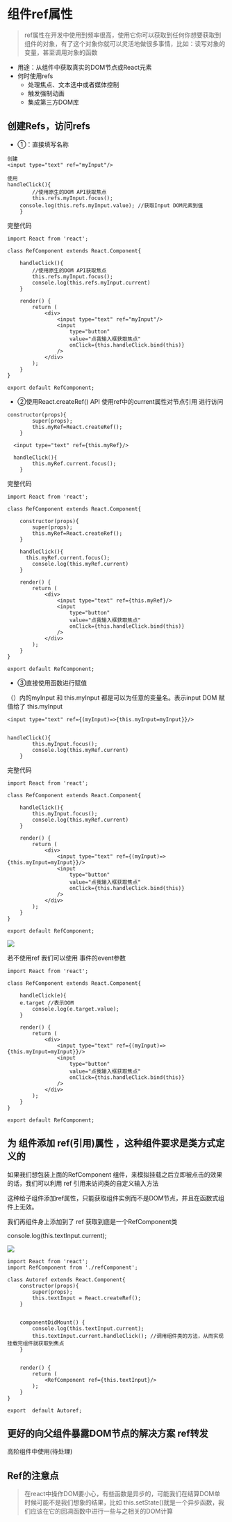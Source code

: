 # 组件ref属性

>ref属性在开发中使用到频率很高，使用它你可以获取到任何你想要获取到组件的对象，有了这个对象你就可以灵活地做很多事情，比如：读写对象的变量，甚至调用对象的函数


* 用途：从组件中获取真实的DOM节点或React元素
* 何时使用refs
  * 处理焦点、文本选中或者媒体控制
  * 触发强制动画
  * 集成第三方DOM库


## 创建Refs，访问refs
* ①：直接填写名称

```
创建
<input type="text" ref="myInput"/>

使用
handleClick(){
		//使用原生的DOM API获取焦点
		this.refs.myInput.focus();
    console.log(this.refs.myInput.value); //获取Input DOM元素到值
	}

```

完整代码

```
import React from 'react';

class RefComponent extends React.Component{

	handleClick(){
		//使用原生的DOM API获取焦点
		this.refs.myInput.focus();
		console.log(this.refs.myInput.current)
	}

	render() {
		return (
			<div>
				<input type="text" ref="myInput"/>
				<input
					type="button"
					value="点我输入框获取焦点"
					onClick={this.handleClick.bind(this)}
				/>
			</div>
		);
	}
}

export default RefComponent;
```


* ②使用React.createRef() API
使用ref中的current属性对节点引用 进行访问

```
constructor(props){
		super(props);
		this.myRef=React.createRef();
	}

  <input type="text" ref={this.myRef}/>

  handleClick(){
  		this.myRef.current.focus();
  	}

```

完整代码

```
import React from 'react';

class RefComponent extends React.Component{

	constructor(props){
		super(props);
		this.myRef=React.createRef();
	}

	handleClick(){
	  this.myRef.current.focus();
		console.log(this.myRef.current)
	}

	render() {
		return (
			<div>
				<input type="text" ref={this.myRef}/>
				<input
					type="button"
					value="点我输入框获取焦点"
					onClick={this.handleClick.bind(this)}
				/>
			</div>
		);
	}
}

export default RefComponent;
```

* ③直接使用函数进行赋值


（）内的myInput 和 this.myInput  都是可以为任意的变量名。表示input DOM 赋值给了 this.myInput

```
<input type="text" ref={(myInput)=>{this.myInput=myInput}}/>


handleClick(){
		this.myInput.focus();
		console.log(this.myRef.current)
	}
```

完整代码

```
import React from 'react';

class RefComponent extends React.Component{

	handleClick(){
		this.myInput.focus();
		console.log(this.myRef.current)
	}

	render() {
		return (
			<div>
				<input type="text" ref={(myInput)=>{this.myInput=myInput}}/>
				<input
					type="button"
					value="点我输入框获取焦点"
					onClick={this.handleClick.bind(this)}
				/>
			</div>
		);
	}
}

export default RefComponent;
```



![](assets/markdown-img-paste-20190328212552840.png)

若不使用ref 我们可以使用 事件的event参数

```
import React from 'react';

class RefComponent extends React.Component{

	handleClick(e){
    e.target //表示DOM
		console.log(e.target.value);
	}

	render() {
		return (
			<div>
				<input type="text" ref={(myInput)=>{this.myInput=myInput}}/>
				<input
					type="button"
					value="点我输入框获取焦点"
					onClick={this.handleClick.bind(this)}
				/>
			</div>
		);
	}
}

export default RefComponent;
```


## 为 组件添加  ref(引用)属性  ，这种组件要求是类方式定义的

如果我们想包装上面的RefComponent 组件，来模拟挂载之后立即被点击的效果的话，我们可以利用 ref 引用来访问类的自定义输入方法

这种给子组件添加ref属性，只能获取组件实例而不是DOM节点，并且在函数式组件上无效。


我们再组件身上添加到了 ref 获取到底是一个RefComponent类

console.log(this.textInput.current);


![](assets/markdown-img-paste-20190328213041523.png)


```
import React from 'react';
import RefComponent from './refComponent';

class Autoref extends React.Component{
	constructor(props){
		super(props);
		this.textInput = React.createRef();
	}


	componentDidMount() {
		console.log(this.textInput.current);
		this.textInput.current.handleClick(); //调用组件类的方法，从而实现挂载完组件就获取到焦点
	}


	render() {
		return (
			<RefComponent ref={this.textInput}/>
		);
	}
}

export  default Autoref;
```

## 更好的向父组件暴露DOM节点的解决方案  ref转发
高阶组件中使用(待处理)


## Ref的注意点
>在react中操作DOM要小心，有些函数是异步的，可能我们在结算DOM单时候可能不是我们想象的结果，比如 this.setState()就是一个异步函数，我们应该在它的回凋函数中进行一些与之相关的DOM计算
